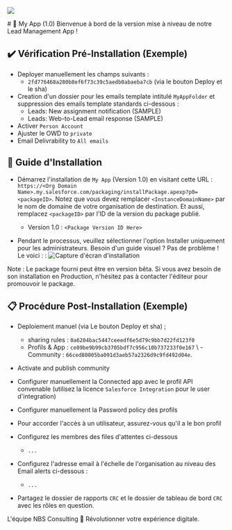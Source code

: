 <p align="left">
  <img src="https://www.nbs-consulting.net/storage/app/uploads/public/5e5/eb2/b90/5e5eb2b905125786524021.png">
</p>
# 🚀 My App (1.0)
Bienvenue à bord de la version mise à niveau de notre Lead Management App !

## ✔️ Vérification Pré-Installation (Exemple)

- Deployer manuellement les champs suivants :
    - `2fd776468a280b8ef6f73c39c5aedb0abaeba7cb` (via le bouton Deploy et le sha) 
- Creation d'un dossier pour les emails template intitulé `MyAppFolder` et suppression des emails template standards ci-dessous : 
    - Leads:  New assignment notification (SAMPLE)
    - Leads:  Web-to-Lead email response (SAMPLE)
- Activer `Person Account`
- Ajuster le OWD to `private`
- Email Delivrability to `All emails`

## 📝 Guide d'Installation

- Démarrez l'installation de `My App` (Version 1.0) en visitant cette URL : `https://<Org Domain Name>.my.salesforce.com/packaging/installPackage.apexp?p0=<packageID>`. Notez que vous devez remplacer `<InstanceDomainName>` par le nom de domaine de votre organisation de destination. Et aussi, remplacez `<packageID>` par l'ID de la version du package publié.
    - Version 1.0 : `<Package Version ID Here>`

- Pendant le processus, veuillez sélectionner l'option Installer uniquement pour les administrateurs. Besoin d'un guide visuel ? Pas de problème ! Le voici :  : ![Capture d'écran d'installation](<Installation Guide Screenshots URL>)

Note : Le package fourni peut être en version bêta. Si vous avez besoin de son installation en Production, n'hésitez pas à contacter l'éditeur pour promouvoir le package.

## 📋 Procédure Post-Installation (Exemple)

- Deploiement manuel (via Le bouton Deploy et sha) ;
    - sharing rules : `0a6204bac5447ceeedf6e5d79c9bb7d22fd123f0`
    - Profils & App : `ce09be9b99cb3705bdf7c956c10b737233f0e167`
\   - Community : `66ced80005ba091d3aeb57a2326d9c9fd492d04e`.
- Activate and publish community
- Configurer manuellement la Connected app avec le profil API convenable (utilisez la licence `Salesforce Integration` pour le user d'integration)
- Configurer manuellement la Password policy des profils

- Pour accorder l'accès à un utilisateur, assurez-vous qu'il a le bon profil 
- Configurez les membres des files d'attentes ci-dessous
    - `...`
- Configurez l'adresse email à l'échelle de l'organisation au niveau des Email alerts ci-dessous : 
    - `...`
- Partagez le dossier de rapports `CRC` et le dossier de tableau de bord `CRC` avec les rôles en question.

L'équipe NBS Consulting 🌟 Révolutionner votre expérience digitale.
